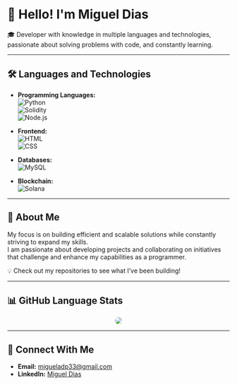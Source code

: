 # 👋 Hello! I'm Miguel Dias  

🎓 Developer with knowledge in multiple languages and technologies, passionate about solving problems with code, and constantly learning.  

---

## 🛠️ **Languages and Technologies**  

- **Programming Languages:**  
  ![Python](https://img.shields.io/badge/-Python-3776AB?style=flat-square&logo=python&logoColor=white)  
  ![Solidity](https://img.shields.io/badge/-Solidity-363636?style=flat-square&logo=solidity&logoColor=white)  
  ![Node.js](https://img.shields.io/badge/-Node.js-339933?style=flat-square&logo=node.js&logoColor=white)  

- **Frontend:**  
  ![HTML](https://img.shields.io/badge/-HTML5-E34F26?style=flat-square&logo=html5&logoColor=white)  
  ![CSS](https://img.shields.io/badge/-CSS3-1572B6?style=flat-square&logo=css3&logoColor=white)  

- **Databases:**  
  ![MySQL](https://img.shields.io/badge/-MySQL-4479A1?style=flat-square&logo=mysql&logoColor=white)  

- **Blockchain:**  
  ![Solana](https://img.shields.io/badge/-Solana-4E44CE?style=flat-square&logo=solana&logoColor=white)  

---

## 📌 **About Me**  

My focus is on building efficient and scalable solutions while constantly striving to expand my skills.  
I am passionate about developing projects and collaborating on initiatives that challenge and enhance my capabilities as a programmer.  

💡 Check out my repositories to see what I’ve been building!

---

## 📊 GitHub Language Stats  

<div align="center">
  <img 
       src="https://github-readme-stats.vercel.app/api/top-langs/?username=NotDias
       alt="Most Used Languages" 
       style="border-radius: 10px;" 
  />
</div>


---

## 👥 **Connect With Me**  

- **Email:** migueladp33@gmail.com  
- **LinkedIn:** [Miguel Dias](https://www.linkedin.com/in/miguel-dias-77405b326?utm_source=share&utm_campaign=share_via&utm_content=profile&utm_medium=ios_app)  

